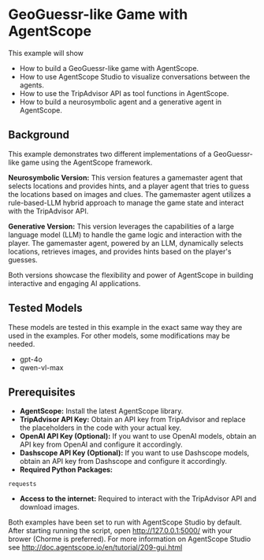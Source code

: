 # GeoGuessr-like Game with AgentScope

This example will show
- How to build a GeoGuessr-like game with AgentScope.
- How to use AgentScope Studio to visualize conversations between the agents.
- How to use the TripAdvisor API as tool functions in AgentScope.
- How to build a neurosymbolic agent and a generative agent in AgentScope.


## Background

This example demonstrates two different implementations of a GeoGuessr-like game using the AgentScope framework. 

**Neurosymbolic Version:** This version features a gamemaster agent that selects locations and provides hints, and a player agent that tries to guess the locations based on images and clues. The gamemaster agent utilizes a rule-based-LLM hybrid approach to manage the game state and interact with the TripAdvisor API.

**Generative Version:** This version leverages the capabilities of a large language model (LLM) to handle the game logic and interaction with the player. The gamemaster agent, powered by an LLM, dynamically selects locations, retrieves images, and provides hints based on the player's guesses.

Both versions showcase the flexibility and power of AgentScope in building interactive and engaging AI applications.

## Tested Models

These models are tested in this example in the exact same way they are used in the examples. For other models, some modifications may be needed.
- gpt-4o
- qwen-vl-max


## Prerequisites

- **AgentScope:** Install the latest AgentScope library.
- **TripAdvisor API Key:** Obtain an API key from TripAdvisor and replace the placeholders in the code with your actual key.
- **OpenAI API Key (Optional):** If you want to use OpenAI models, obtain an API key from OpenAI and configure it accordingly.
- **Dashscope API Key (Optional):** If you want to use Dashscope models, obtain an API key from Dashscope and configure it accordingly.
- **Required Python Packages:** 
```
requests
```
- **Access to the internet:** Required to interact with the TripAdvisor API and download images.


Both examples have been set to run with AgentScope Studio by default. After starting running the script, open http://127.0.0.1:5000/ with your brower (Chorme is preferred).
For more information on AgentScope Studio see http://doc.agentscope.io/en/tutorial/209-gui.html 